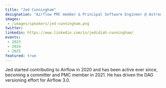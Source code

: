 ```yaml
---
title: "Jed Cunningham"
designation: "Airflow PMC member & Principal Software Engineer @ Astronomer.io"
images:
 - /images/speakers/jed-cunningham.png
twitter: 
linkedin: https://www.linkedin.com/in/jedidiah-cunningham/
events:
 - 2023
 - 2024
 - 2025
featured: true
---
```


Jed started contributing to Airflow in 2020 and has been active ever since, becoming a committer and PMC member in 2021. He has driven the DAG versioning effort for Airflow 3.0.